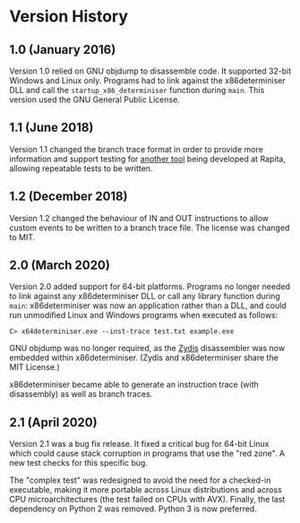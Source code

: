 # Version History

## 1.0 (January 2016)

Version 1.0 relied on GNU objdump to disassemble code. It supported
32-bit Windows and Linux only. Programs had to link against the x86determiniser
DLL and call the `startup_x86_determiniser` function during `main`. This
version used the GNU General Public License.

## 1.1 (June 2018)

Version 1.1 changed the branch trace format in order to provide more information
and support testing for
[another tool](https://www.rapitasystems.com/products/features/zero-footprint-timing-analysis)
being developed at Rapita, allowing repeatable tests to be written.

## 1.2 (December 2018)

Version 1.2 changed the behaviour of IN and OUT instructions to allow custom events
to be written to a branch trace file. The license was changed to MIT.

## 2.0 (March 2020)

Version 2.0 added support for 64-bit platforms. Programs no longer needed
to link against any x86determiniser DLL or call any library function during `main`:
x86determiniser was now an application rather than a DLL, and could run
unmodified Linux and Windows programs when executed as follows:

   `C> x64determiniser.exe --inst-trace test.txt example.exe`

GNU objdump was no longer required, as the [Zydis](https://zydis.re) disassembler
was now embedded within x86determiniser. (Zydis and x86determiniser share the MIT
License.)

x86determiniser became able to generate an instruction trace (with disassembly)
as well as branch traces.

## 2.1 (April 2020)

Version 2.1 was a bug fix release. It fixed a critical bug for 64-bit Linux
which could cause stack corruption in programs that use the "red zone". A new test
checks for this specific bug.

The "complex test" was redesigned to avoid the need for a checked-in executable,
making it more portable across Linux distributions and across CPU microarchitectures
(the test failed on CPUs with AVX). Finally, the last dependency on Python 2 was
removed. Python 3 is now preferred.





